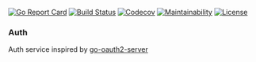 [![Go Report Card](https://goreportcard.com/badge/github.com/stiks/gobs?style=flat-square)](https://goreportcard.com/report/github.com/stiks/gobs)
[![Build Status](https://travis-ci.org/stiks/gobs.svg?branch=master)](https://travis-ci.org/stiks/gobs)
[![Codecov](https://codecov.io/gh/stiks/gobs/branch/master/graph/badge.svg)](https://codecov.io/gh/stiks/gobs)
[![Maintainability](https://api.codeclimate.com/v1/badges/4f69faf9cf3186f85943/maintainability)](https://codeclimate.com/github/stiks/gobs/maintainability)
[![License](http://img.shields.io/badge/license-mit-blue.svg?style=flat-square)](https://raw.githubusercontent.com/stiks/gobs/master/LICENSE)

### Auth

Auth service inspired by [go-oauth2-server](https://github.com/RichardKnop/go-oauth2-server)
